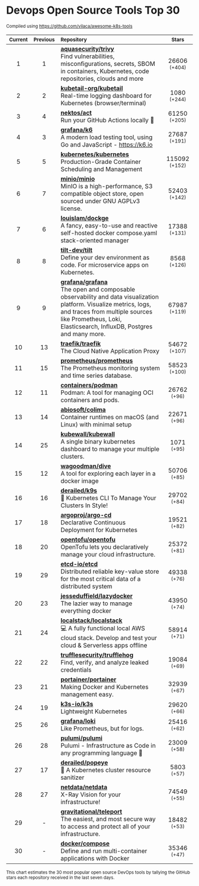# Devops Open Source Tools Top 30
<sup>Compiled using https://github.com/vilaca/awesome-k8s-tools</sup>
<div align="center">

|<sub>Current</sub>|<sub>Previous</sub>|<sub>Repository</sub>|<sub>Stars</sub>|
|:---:|:---:|:---|:---:|
|1|1|[**aquasecurity/trivy**](https://github.com/aquasecurity/trivy)<br/>Find vulnerabilities, misconfigurations, secrets, SBOM in containers, Kubernetes, code repositories, clouds and more|26606 <sup>(+404)</sup>|
|2|2|[**kubetail-org/kubetail**](https://github.com/kubetail-org/kubetail)<br/>Real-time logging dashboard for Kubernetes (browser/terminal)|1080 <sup>(+244)</sup>|
|3|4|[**nektos/act**](https://github.com/nektos/act)<br/>Run your GitHub Actions locally 🚀|61250 <sup>(+205)</sup>|
|4|3|[**grafana/k6**](https://github.com/grafana/k6)<br/>A modern load testing tool, using Go and JavaScript - https://k6.io|27687 <sup>(+191)</sup>|
|5|5|[**kubernetes/kubernetes**](https://github.com/kubernetes/kubernetes)<br/>Production-Grade Container Scheduling and Management|115092 <sup>(+152)</sup>|
|6|7|[**minio/minio**](https://github.com/minio/minio)<br/>MinIO is a high-performance, S3 compatible object store, open sourced under GNU AGPLv3 license.|52403 <sup>(+142)</sup>|
|7|6|[**louislam/dockge**](https://github.com/louislam/dockge)<br/>A fancy, easy-to-use and reactive self-hosted docker compose.yaml stack-oriented manager|17388 <sup>(+131)</sup>|
|8|8|[**tilt-dev/tilt**](https://github.com/tilt-dev/tilt)<br/>Define your dev environment as code. For microservice apps on Kubernetes.|8568 <sup>(+126)</sup>|
|9|9|[**grafana/grafana**](https://github.com/grafana/grafana)<br/>The open and composable observability and data visualization platform. Visualize metrics, logs, and traces from multiple sources like Prometheus, Loki, Elasticsearch, InfluxDB, Postgres and many more. |67987 <sup>(+119)</sup>|
|10|13|[**traefik/traefik**](https://github.com/traefik/traefik)<br/>The Cloud Native Application Proxy|54672 <sup>(+107)</sup>|
|11|15|[**prometheus/prometheus**](https://github.com/prometheus/prometheus)<br/>The Prometheus monitoring system and time series database.|58523 <sup>(+100)</sup>|
|12|11|[**containers/podman**](https://github.com/containers/podman)<br/>Podman: A tool for managing OCI containers and pods.|26762 <sup>(+96)</sup>|
|13|14|[**abiosoft/colima**](https://github.com/abiosoft/colima)<br/>Container runtimes on macOS (and Linux) with minimal setup|22671 <sup>(+96)</sup>|
|14|25|[**kubewall/kubewall**](https://github.com/kubewall/kubewall)<br/>A single binary kubernetes dashboard to manage your multiple clusters.|1071 <sup>(+95)</sup>|
|15|12|[**wagoodman/dive**](https://github.com/wagoodman/dive)<br/>A tool for exploring each layer in a docker image|50706 <sup>(+85)</sup>|
|16|16|[**derailed/k9s**](https://github.com/derailed/k9s)<br/>🐶 Kubernetes CLI To Manage Your Clusters In Style!|29702 <sup>(+84)</sup>|
|17|18|[**argoproj/argo-cd**](https://github.com/argoproj/argo-cd)<br/>Declarative Continuous Deployment for Kubernetes|19521 <sup>(+82)</sup>|
|18|20|[**opentofu/opentofu**](https://github.com/opentofu/opentofu)<br/>OpenTofu lets you declaratively manage your cloud infrastructure.|25372 <sup>(+81)</sup>|
|19|29|[**etcd-io/etcd**](https://github.com/etcd-io/etcd)<br/>Distributed reliable key-value store for the most critical data of a distributed system|49338 <sup>(+76)</sup>|
|20|23|[**jesseduffield/lazydocker**](https://github.com/jesseduffield/lazydocker)<br/>The lazier way to manage everything docker|43950 <sup>(+74)</sup>|
|21|24|[**localstack/localstack**](https://github.com/localstack/localstack)<br/>💻 A fully functional local AWS cloud stack. Develop and test your cloud & Serverless apps offline|58914 <sup>(+71)</sup>|
|22|22|[**trufflesecurity/trufflehog**](https://github.com/trufflesecurity/trufflehog)<br/>Find, verify, and analyze leaked credentials|19084 <sup>(+69)</sup>|
|23|21|[**portainer/portainer**](https://github.com/portainer/portainer)<br/>Making Docker and Kubernetes management easy.|32939 <sup>(+67)</sup>|
|24|19|[**k3s-io/k3s**](https://github.com/k3s-io/k3s)<br/>Lightweight Kubernetes|29620 <sup>(+66)</sup>|
|25|26|[**grafana/loki**](https://github.com/grafana/loki)<br/>Like Prometheus, but for logs.|25416 <sup>(+62)</sup>|
|26|28|[**pulumi/pulumi**](https://github.com/pulumi/pulumi)<br/>Pulumi - Infrastructure as Code in any programming language 🚀|23009 <sup>(+58)</sup>|
|27|17|[**derailed/popeye**](https://github.com/derailed/popeye)<br/>👀 A Kubernetes cluster resource sanitizer|5803 <sup>(+57)</sup>|
|28|27|[**netdata/netdata**](https://github.com/netdata/netdata)<br/>X-Ray Vision for your infrastructure!|74549 <sup>(+55)</sup>|
|29|-|[**gravitational/teleport**](https://github.com/gravitational/teleport)<br/>The easiest, and most secure way to access and protect all of your infrastructure.|18482 <sup>(+53)</sup>|
|30|-|[**docker/compose**](https://github.com/docker/compose)<br/>Define and run multi-container applications with Docker|35346 <sup>(+47)</sup>|


</div>

<sub>This chart estimates the 30 most popular open source DevOps tools by tallying the GitHub stars each repository received in the last seven days.</sub>
